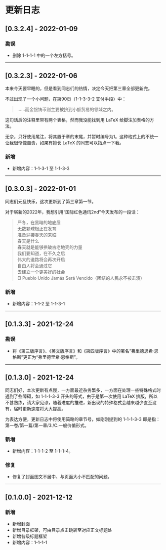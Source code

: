 # 更新日志

## [0.3.2.4] - 2022-01-09

### 勘误

+ 删除 1-1-1-1 中的一个左方括号。
***

## [0.3.2.3] - 2022-01-06

本来今天要早睡的，但是看到同志们的热情，决定今天把第三章全部更新完。

不过出现了一个小问题，在第90页（1-1-3-3-2 支付手段）中：

> ……而金银铸币则主要被挤到小额贸易的领域之内。

这句话后的注释里带有两个表格，然而我没能找到用 LaTeX 给脚注加表格的方法。

无奈，只好使用尾注，将其置于章的末尾，并暂时编号为1。这种格式上的不统一让我很惭愧自责，如果有擅长 LaTeX 的同志可以指点一下我。

### 新增

+ 新增内容：1-1-3-1 至 1-1-3-3
***

## [0.3.0.3] - 2022-01-01

同志们元旦快乐，这次更新到了第三章第一节。

对于崭新的2022年，我想引用“国际红色通讯2nd”今天发布的一段话：

> 严冬，在黑暗的地底层<br>无数颗球根正在发育<br>准备迎接春天的来临<br>春天是什么<br>春天就是能够拱破古老地壳的力量<br>我们要知道，在不久之后<br>伟大的道路将会再次开启<br>自由人将会通过它<br>去建立一个更美好的社会<br>El Pueblo Unido Jamás Será Vencido（团结的人民永不被击溃）

### 新增

+ 新增内容：1-1-2 至 1-1-3-1
***

## [0.1.3.3] - 2021-12-24

### 勘误

+ 将《第三版序言》、《英文版序言》和《第四版序言》中的署名“弗里德思希·恩格斯”更正为“弗里德里希·恩格斯”。
***

## [0.1.3.0] - 2021-12-24

同志们好，本次更新有点慢，一方面最近杂务繁多，一方面在处理一些特殊格式时遇到了些障碍，如 1-1-1-3-3 开头的等式，由于是第一次使用 LaTeX 排版，所以不甚熟练，请大家见谅，随着进度的推进，新出现的特殊格式会越来越少直至没有，届时更新速度将大大提高。

为表达方便，更新日志中将使用简略的章节号，如刚刚提到的 1-1-1-3-3 即是指：第一卷/第一篇/第一章/3./C.一般价值形式。

### 新增

+ 新增内容：1-1-1-2 至 1-1-1-4。

### 修复

+ 修复了封面图文不居中、与页面大小不匹配的问题。
***

## [0.1.0.0] - 2021-12-12

### 新增

+ 新增封面
+ 新增目录框架，可由目录点击跳转至对应正文标题处
+ 新增各级标题框架
+ 新增内容：1-1-1-1